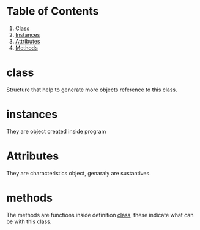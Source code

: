 # Table of Contents

1. [Class](#class)
2. [Instances](#instances)
3. [Attributes](#Attributes)
4. [Methods](#methods)

# class

Structure that help to generate more objects reference to this class. 

# instances

They are object created inside program

# Attributes

They are characteristics object, genaraly are sustantives.

# methods

The methods are functions inside definition [class](#class), these indicate what can be with this class.
